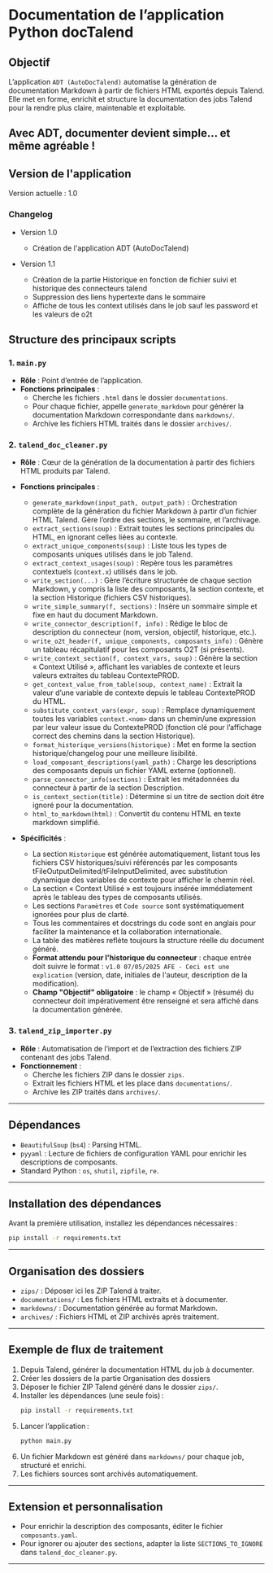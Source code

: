 # Documentation de l’application Python docTalend

## Objectif

L’application `ADT (AutoDocTalend)` automatise la génération de documentation Markdown à partir de fichiers HTML exportés depuis Talend. Elle met en forme, enrichit et structure la documentation des jobs Talend pour la rendre plus claire, maintenable et exploitable.

Avec ADT, documenter devient simple… et même agréable !
---
## Version de l'application

Version actuelle : 1.0

### Changelog

- Version 1.0
  - Création de l'application ADT (AutoDocTalend)

- Version 1.1
  - Création de la partie Historique en fonction de fichier suivi et historique des connecteurs talend
  - Suppression des liens hypertexte dans le sommaire
  - Affiche de tous les context utilisés dans le job sauf les password et les valeurs de o2t

## Structure des principaux scripts

### 1. `main.py`

- **Rôle** : Point d’entrée de l’application.
- **Fonctions principales** :
  - Cherche les fichiers `.html` dans le dossier `documentations`.
  - Pour chaque fichier, appelle `generate_markdown` pour générer la documentation Markdown correspondante dans `markdowns/`.
  - Archive les fichiers HTML traités dans le dossier `archives/`.

### 2. `talend_doc_cleaner.py`

- **Rôle** : Cœur de la génération de la documentation à partir des fichiers HTML produits par Talend.
- **Fonctions principales** :
  - `generate_markdown(input_path, output_path)` : Orchestration complète de la génération du fichier Markdown à partir d’un fichier HTML Talend. Gère l’ordre des sections, le sommaire, et l’archivage.
  - `extract_sections(soup)` : Extrait toutes les sections principales du HTML, en ignorant celles liées au contexte.
  - `extract_unique_components(soup)` : Liste tous les types de composants uniques utilisés dans le job Talend.
  - `extract_context_usages(soup)` : Repère tous les paramètres contextuels (`context.x`) utilisés dans le job.
  - `write_section(...)` : Gère l’écriture structurée de chaque section Markdown, y compris la liste des composants, la section contexte, et la section Historique (fichiers CSV historiques).
  - `write_simple_summary(f, sections)` : Insère un sommaire simple et fixe en haut du document Markdown.
  - `write_connector_description(f, info)` : Rédige le bloc de description du connecteur (nom, version, objectif, historique, etc.).
  - `write_o2t_header(f, unique_components, composants_info)` : Génère un tableau récapitulatif pour les composants O2T (si présents).
  - `write_context_section(f, context_vars, soup)` : Génère la section « Context Utilisé », affichant les variables de contexte et leurs valeurs extraites du tableau ContextePROD.
  - `get_context_value_from_table(soup, context_name)` : Extrait la valeur d’une variable de contexte depuis le tableau ContextePROD du HTML.
  - `substitute_context_vars(expr, soup)` : Remplace dynamiquement toutes les variables `context.<nom>` dans un chemin/une expression par leur valeur issue du ContextePROD (fonction clé pour l’affichage correct des chemins dans la section Historique).
  - `format_historique_versions(historique)` : Met en forme la section historique/changelog pour une meilleure lisibilité.
  - `load_composant_descriptions(yaml_path)` : Charge les descriptions des composants depuis un fichier YAML externe (optionnel).
  - `parse_connector_info(sections)` : Extrait les métadonnées du connecteur à partir de la section Description.
  - `is_context_section(title)` : Détermine si un titre de section doit être ignoré pour la documentation.
  - `html_to_markdown(html)` : Convertit du contenu HTML en texte markdown simplifié.

- **Spécificités** :
  - La section `Historique` est générée automatiquement, listant tous les fichiers CSV historiques/suivi référencés par les composants tFileOutputDelimited/tFileInputDelimited, avec substitution dynamique des variables de contexte pour afficher le chemin réel.
  - La section « Context Utilisé » est toujours insérée immédiatement après le tableau des types de composants utilisés.
  - Les sections `Paramètres` et `Code source` sont systématiquement ignorées pour plus de clarté.
  - Tous les commentaires et docstrings du code sont en anglais pour faciliter la maintenance et la collaboration internationale.
  - La table des matières reflète toujours la structure réelle du document généré.
  - **Format attendu pour l'historique du connecteur** : chaque entrée doit suivre le format : `v1.0 07/05/2025 AFE - Ceci est une explication` (version, date, initiales de l'auteur, description de la modification).
  - **Champ "Objectif" obligatoire** : le champ « Objectif » (résumé) du connecteur doit impérativement être renseigné et sera affiché dans la documentation générée.

### 3. `talend_zip_importer.py`

- **Rôle** : Automatisation de l’import et de l’extraction des fichiers ZIP contenant des jobs Talend.
- **Fonctionnement** :
  - Cherche les fichiers ZIP dans le dossier `zips`.
  - Extrait les fichiers HTML et les place dans `documentations/`.
  - Archive les ZIP traités dans `archives/`.

---

## Dépendances

- `BeautifulSoup` (`bs4`) : Parsing HTML.
- `pyyaml` : Lecture de fichiers de configuration YAML pour enrichir les descriptions de composants.
- Standard Python : `os`, `shutil`, `zipfile`, `re`.

---

## Installation des dépendances

Avant la première utilisation, installez les dépendances nécessaires :

```bash
pip install -r requirements.txt
```

---

## Organisation des dossiers

- `zips/` : Déposer ici les ZIP Talend à traiter.
- `documentations/` : Les fichiers HTML extraits et à documenter.
- `markdowns/` : Documentation générée au format Markdown.
- `archives/` : Fichiers HTML et ZIP archivés après traitement.

---


## Exemple de flux de traitement

1. Depuis Talend, générer la documentation HTML du job à documenter.
2. Créer les dossiers de la partie Organisation des dossiers
3. Déposer le fichier ZIP Talend généré dans le dossier `zips/`.
4. Installer les dépendances (une seule fois) :
   ```bash
   pip install -r requirements.txt
   ```
5. Lancer l’application :
   ```bash
   python main.py
   ```
6. Un fichier Markdown est généré dans `markdowns/` pour chaque job, structuré et enrichi.
7. Les fichiers sources sont archivés automatiquement.

---

## Extension et personnalisation

- Pour enrichir la description des composants, éditer le fichier `composants.yaml`.
- Pour ignorer ou ajouter des sections, adapter la liste `SECTIONS_TO_IGNORE` dans `talend_doc_cleaner.py`.
 
---
